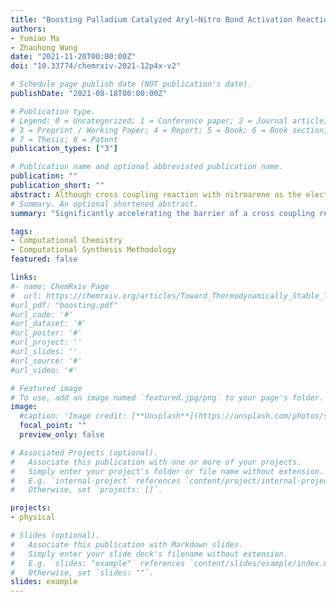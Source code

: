 ```yaml
---
title: "Boosting Palladium Catalyzed Aryl–Nitro Bond Activation Reaction by Understanding the Electronic, Electrostatic and Polarization Effect: A Computational Study from Basic Understanding to Ligand Design"
authors:
- Yumiao Ma
- Zhaohong Wang
date: "2021-11-20T00:00:00Z"
doi: "10.33774/chemrxiv-2021-12p4x-v2"

# Schedule page publish date (NOT publication's date).
publishDate: "2021-08-18T00:00:00Z"

# Publication type.
# Legend: 0 = Uncategorized; 1 = Conference paper; 2 = Journal article;
# 3 = Preprint / Working Paper; 4 = Report; 5 = Book; 6 = Book section;
# 7 = Thesis; 8 = Patent
publication_types: ["3"]

# Publication name and optional abbreviated publication name.
publication: ""
publication_short: ""
abstract: Although cross coupling reaction with nitroarene as the electrophilic partner has gained high interest recently, the palladium catalyzed aryl–nitro bond activation reaction still requires rather high temperature and harsh condition. In this work, based on Nakao’s nitrogen heterocyclic carbene (NHC) ligand, we systematically explored the substituent effect on the oxidative addition step, the known rate-determining step of the whole reaction, by density functional theory (DFT) calculation. The key aryl ring on the ligand skeleton, namely ring A, acts as a π-donor and stabilizes the palladium center of the transition state, as shown by Extended Transition State Natural Orbital of Chemical Valance (ETS-NOCV) analysis, and thus an electron-rich ring A is expected to lower the barrier. However, the polarization and electrostatic effects were shown to be as or even more important, although they were often ignored before. These effects originate from through-space interaction with the nitro group in the resting state, and the overall effect is that any polarizable or partly negative group nearby the ortho- or meta¬- site of ring A is harmful for the reaction. Based on these discoveries, we proposed a list of guidelines for successful ligand development and designed several new ligands. These ligands exhibit significantly lower barrier than the reported Nakao’s ligand by as large as ~5 kcal/mol, in both gas phase and solvation, and might be good candidates for further experimental study.
# Summary. An optional shortened abstract.
summary: "Significantly accelerating the barrier of a cross coupling reaction by simple ligand design."

tags:
- Computational Chemistry
- Computational Synthesis Methodology
featured: false

links:
#- name: ChemRxiv Page
#  url: https://chemrxiv.org/articles/Toward_Thermodynamically_Stable_Triplet_Carbenes/11336993
#url_pdf: "boosting.pdf"
#url_code: '#'
#url_dataset: '#'
#url_poster: '#'
#url_project: ''
#url_slides: ''
#url_source: '#'
#url_video: '#'

# Featured image
# To use, add an image named `featured.jpg/png` to your page's folder. 
image:
  #caption: 'Image credit: [**Unsplash**](https://unsplash.com/photos/s9CC2SKySJM)'
  focal_point: ""
  preview_only: false

# Associated Projects (optional).
#   Associate this publication with one or more of your projects.
#   Simply enter your project's folder or file name without extension.
#   E.g. `internal-project` references `content/project/internal-project/index.md`.
#   Otherwise, set `projects: []`.

projects:
- physical

# Slides (optional).
#   Associate this publication with Markdown slides.
#   Simply enter your slide deck's filename without extension.
#   E.g. `slides: "example"` references `content/slides/example/index.md`.
#   Otherwise, set `slides: ""`.
slides: example
---
```


